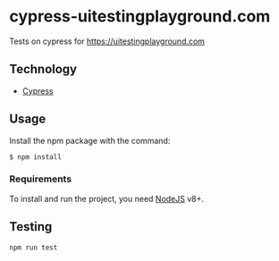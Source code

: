 # cypress-uitestingplayground.com
Tests on cypress for https://uitestingplayground.com

## Technology
- [Cypress](https://www.cypress.io/)

## Usage
Install the npm package with the command:
```
$ npm install
```

### Requirements
To install and run the project, you need [NodeJS](https://nodejs.org/) v8+.

## Testing
```
npm run test
```
